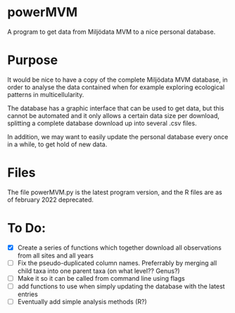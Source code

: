 # powerMVM
A program to get data from Miljödata MVM to a nice personal database.


# Purpose
It would be nice to have a copy of the complete Miljödata MVM database, in order to analyse the data contained when for example exploring ecological patterns in multicellularity.

The database has a graphic interface that can be used to get data, but this cannot be automated and it only allows a certain data size per download, splitting a complete database download up into several .csv files.

In addition, we may want to easily update the personal database every once in a while, to get hold of new data.


# Files
The file powerMVM.py is the latest program version, and the R files are as of february 2022 deprecated.


# To Do:
- [x] Create a series of functions which together download all observations from all sites and all years
- [ ] Fix the pseudo-duplicated column names. Preferrably by merging all child taxa into one parent taxa (on what level?? Genus?)
- [ ] Make it so it can be called from command line using flags
- [ ] add functions to use when simply updating the database with the latest entries
- [ ] Eventually add simple analysis methods (R?)
